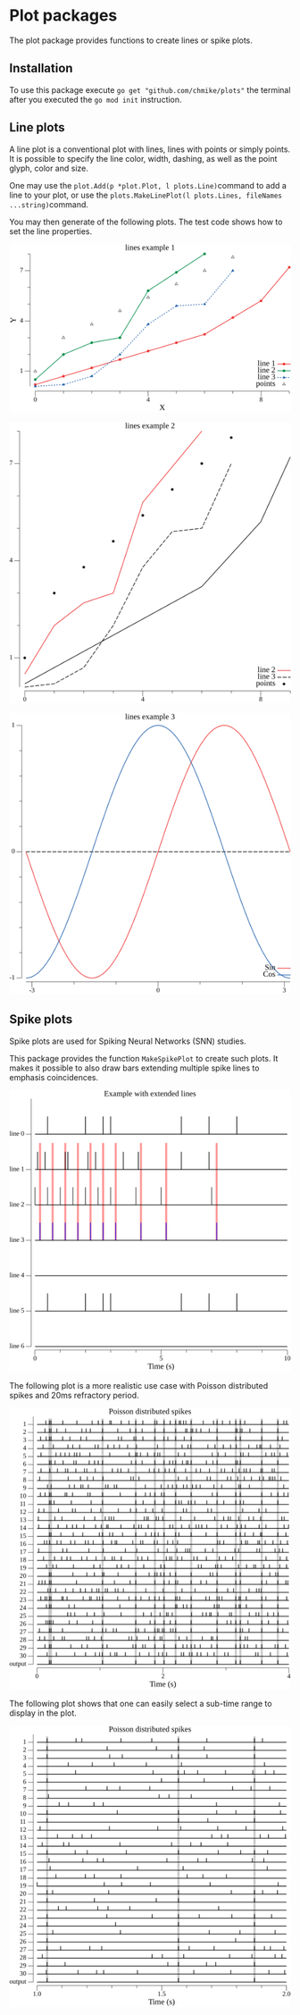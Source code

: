 # Plot packages

The plot package provides functions to create lines or spike plots.

## Installation

To use this package execute `go get "github.com/chmike/plots"` the terminal after you executed the `go mod init` instruction.

## Line plots

A line plot is a conventional plot with lines, lines with points or simply points. It is possible to specify the line color, width, dashing, as well as the point glyph, color and size.

One may use the `plot.Add(p *plot.Plot, l plots.Line)`command to add a line to your plot, or use the `plots.MakeLinePlot(l plots.Lines, fileNames ...string)`command.

You may then generate of the following plots. The test code shows how to set the line properties.

![Line plot with custom size and different styles.](images/linePlot1.png)

![Line plot with default size and other styles.](images/linePlot2.png)

![Sine and cosine line plot.](images/linePlot3.png)

## Spike plots

Spike plots are used for Spiking Neural Networks (SNN) studies.

This package provides the function `MakeSpikePlot` to create such plots. It makes
it possible to also draw bars extending multiple spike lines to emphasis coincidences.

![Simple spike plot illustrating the possibilities.](images/simpleSpikePlot.png)

The following plot is a more realistic use case with Poisson distributed spikes and
20ms refractory period.

![More realistic spike plot.](images/poissonSpikePlot.png)

The following plot shows that one can easily select a sub-time range to display in
the plot.

![Sub-range spike plot.](images/poissonSpikeSubPlot.png)
